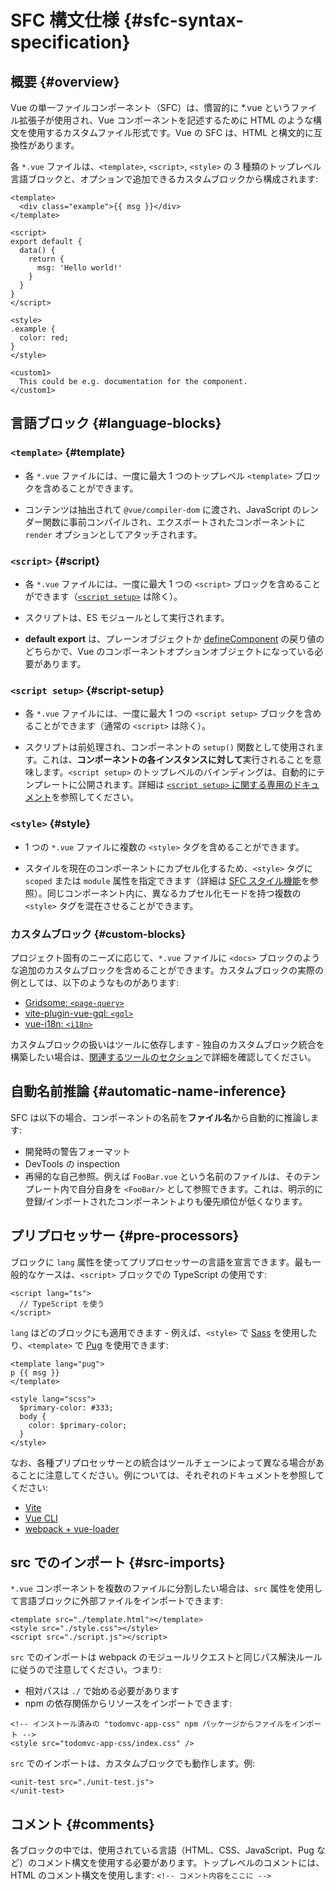 # SFC 構文仕様 {#sfc-syntax-specification}

## 概要 {#overview}

Vue の単一ファイルコンポーネント（SFC）は、慣習的に *.vue というファイル拡張子が使用され、Vue コンポーネントを記述するために HTML のような構文を使用するカスタムファイル形式です。Vue の SFC は、HTML と構文的に互換性があります。

各 `*.vue` ファイルは、`<template>`, `<script>`, `<style>` の 3 種類のトップレベル言語ブロックと、オプションで追加できるカスタムブロックから構成されます:

```vue
<template>
  <div class="example">{{ msg }}</div>
</template>

<script>
export default {
  data() {
    return {
      msg: 'Hello world!'
    }
  }
}
</script>

<style>
.example {
  color: red;
}
</style>

<custom1>
  This could be e.g. documentation for the component.
</custom1>
```

## 言語ブロック {#language-blocks}

### `<template>` {#template}

- 各 `*.vue` ファイルには、一度に最大 1 つのトップレベル `<template>` ブロックを含めることができます。

- コンテンツは抽出されて `@vue/compiler-dom` に渡され、JavaScript のレンダー関数に事前コンパイルされ、エクスポートされたコンポーネントに `render` オプションとしてアタッチされます。

### `<script>` {#script}

- 各 `*.vue` ファイルには、一度に最大 1 つの `<script>` ブロックを含めることができます（[`<script setup>`](/api/sfc-script-setup) は除く）。

- スクリプトは、ES モジュールとして実行されます。

- **default export** は、プレーンオブジェクトか [defineComponent](/api/general#definecomponent) の戻り値のどちらかで、Vue のコンポーネントオプションオブジェクトになっている必要があります。

### `<script setup>` {#script-setup}

- 各 `*.vue` ファイルには、一度に最大 1 つの `<script setup>` ブロックを含めることができます（通常の `<script>` は除く）。

- スクリプトは前処理され、コンポーネントの `setup()` 関数として使用されます。これは、**コンポーネントの各インスタンスに対して**実行されることを意味します。`<script setup>` のトップレベルのバインディングは、自動的にテンプレートに公開されます。詳細は [`<script setup>` に関する専用のドキュメント](/api/sfc-script-setup)を参照してください。

### `<style>` {#style}

- 1 つの `*.vue` ファイルに複数の `<style>` タグを含めることができます。

- スタイルを現在のコンポーネントにカプセル化するため、`<style>` タグに `scoped` または `module` 属性を指定できます（詳細は [SFC スタイル機能](/api/sfc-css-features)を参照）。同じコンポーネント内に、異なるカプセル化モードを持つ複数の `<style>` タグを混在させることができます。

### カスタムブロック {#custom-blocks}

プロジェクト固有のニーズに応じて、`*.vue` ファイルに `<docs>` ブロックのような追加のカスタムブロックを含めることができます。カスタムブロックの実際の例としては、以下のようなものがあります:

- [Gridsome: `<page-query>`](https://gridsome.org/docs/querying-data/)
- [vite-plugin-vue-gql: `<gql>`](https://github.com/wheatjs/vite-plugin-vue-gql)
- [vue-i18n: `<i18n>`](https://github.com/intlify/bundle-tools/tree/main/packages/vite-plugin-vue-i18n#i18n-custom-block)

カスタムブロックの扱いはツールに依存します - 独自のカスタムブロック統合を構築したい場合は、[関連するツールのセクション](/guide/scaling-up/tooling#sfc-custom-block-integrations)で詳細を確認してください。

## 自動名前推論 {#automatic-name-inference}

SFC は以下の場合、コンポーネントの名前を**ファイル名**から自動的に推論します:

- 開発時の警告フォーマット
- DevTools の inspection
- 再帰的な自己参照。例えば `FooBar.vue` という名前のファイルは、そのテンプレート内で自分自身を `<FooBar/>` として参照できます。これは、明示的に登録/インポートされたコンポーネントよりも優先順位が低くなります。

## プリプロセッサー {#pre-processors}

ブロックに `lang` 属性を使ってプリプロセッサーの言語を宣言できます。最も一般的なケースは、`<script>` ブロックでの TypeScript の使用です:

```vue-html
<script lang="ts">
  // TypeScript を使う
</script>
```

`lang` はどのブロックにも適用できます - 例えば、`<style>` で [Sass](https://sass-lang.com/) を使用したり、`<template>` で [Pug](https://pugjs.org/api/getting-started.html) を使用できます:

```vue-html
<template lang="pug">
p {{ msg }}
</template>

<style lang="scss">
  $primary-color: #333;
  body {
    color: $primary-color;
  }
</style>
```

なお、各種プリプロセッサーとの統合はツールチェーンによって異なる場合があることに注意してください。例については、それぞれのドキュメントを参照してください:

- [Vite](https://ja.vitejs.dev/guide/features.html#css-%E3%83%97%E3%83%AA%E3%83%97%E3%83%AD%E3%82%BB%E3%83%83%E3%82%B5)
- [Vue CLI](https://cli.vuejs.org/guide/css.html#pre-processors)
- [webpack + vue-loader](https://vue-loader.vuejs.org/guide/pre-processors.html#using-pre-processors)

## src でのインポート {#src-imports}

`*.vue` コンポーネントを複数のファイルに分割したい場合は、`src` 属性を使用して言語ブロックに外部ファイルをインポートできます:

```vue
<template src="./template.html"></template>
<style src="./style.css"></style>
<script src="./script.js"></script>
```

`src` でのインポートは webpack のモジュールリクエストと同じパス解決ルールに従うので注意してください。つまり:

- 相対パスは `./` で始める必要があります
- npm の依存関係からリソースをインポートできます:

```vue
<!-- インストール済みの "todomvc-app-css" npm パッケージからファイルをインポート -->
<style src="todomvc-app-css/index.css" />
```

`src` でのインポートは、カスタムブロックでも動作します。例:

```vue
<unit-test src="./unit-test.js">
</unit-test>
```

## コメント {#comments}

各ブロックの中では、使用されている言語（HTML、CSS、JavaScript、Pug など）のコメント構文を使用する必要があります。トップレベルのコメントには、HTML のコメント構文を使用します: `<!-- コメント内容をここに -->`
